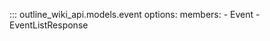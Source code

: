 
::: outline_wiki_api.models.event
    options:
      members:
        - Event
        - EventListResponse
